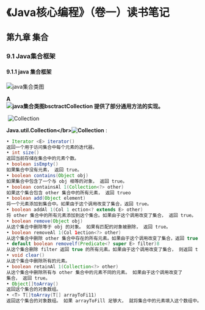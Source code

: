 # 《Java核心编程》（卷一）读书笔记

## 第九章 集合

### 9.1 Java集合框架

#### 9.1.1 java 集合框架

![java集合类图](D:\学习笔记\picture\java集合类图.png)



**A</br>![java集合类图](https://github.com/heibaiying/LearningNotes/blob/master/picture/java集合类图.png)bsctractCollection 提供了部分通用方法的实现。**



​                                                                         ![Collection](D:\学习笔记\picture\Collection.png)



**Java.util.Collection\</br>![Collection](https://github.com/heibaiying/LearningNotes/blob/master/picture/Collection.png)<E>**  :

```java
• Iterator <E> iterator()
返回一个用于访问集合中每个元素的迭代器。
• int size()
返回当前存储在集合中的元素个数。
• boolean isEmpty()
如果集合中没有元素， 返回 true。
• boolean contains(Object obj)
如果集合中包含了一个与 obj 相等的对象， 返回 true。
• boolean containsAl 1(Collection<?> other)
如果这个集合包含 other 集合中的所有元素， 返回 trueo
• boolean add(Object element)
将一个元素添加到集合中。如果由于这个调用改变了集合，返回 true。
• boolean addAl 1(Col 1 ection<? extends E> other)
将 other 集合中的所有元素添加到这个集合。如果由于这个调用改变了集合， 返回 true。
• boolean remove(Object obj)
从这个集合中删除等于 obj 的对象。 如果有匹配的对象被删除， 返回 true。
• boolean removeAl 1(Col 1ection<?> other)
从这个集合中删除 other 集合中存在的所有元素。如果由于这个调用改变了集合，返回 true 。
• default boolean removelf(Predicate<? super E> filter)8
从这个集合删除 filter 返回 true 的所有元素。如果由于这个调用改变了集合， 则返回 true。
• void clear()
从这个集合中删除所有的元素。
• boolean retainAl 1(Collection<?> other)
从这个集合中删除所有与 other 集合中的元素不同的元素。 如果由于这个调用改变了
集合， 返回 true。
• Object[]toArray()
返回这个集合的对象数组。
• <T> T[]toArray(T[] arrayToFi11)
返回这个集合的对象数组。 如果 arrayToFill 足够大， 就将集合中的元素填入这个数组中。剩余空间填补 null ; 否则， 分配一个新数组， 其成员类型与 arrayToFill 的成员类型相同， 其长度等于集合的大小， 并填充集合元素。
```



